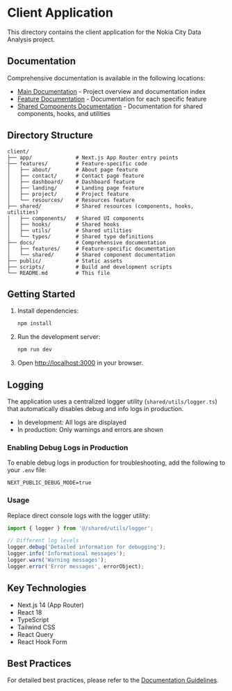 # Client Application

This directory contains the client application for the Nokia City Data Analysis project.

## Documentation

Comprehensive documentation is available in the following locations:

- [Main Documentation](./docs/README.md) - Project overview and documentation index
- [Feature Documentation](./docs/features/README.md) - Documentation for each specific feature
- [Shared Components Documentation](./docs/shared/README.md) - Documentation for shared components, hooks, and utilities

## Directory Structure

```
client/
├── app/              # Next.js App Router entry points
├── features/         # Feature-specific code
│   ├── about/        # About page feature
│   ├── contact/      # Contact page feature
│   ├── dashboard/    # Dashboard feature
│   ├── landing/      # Landing page feature
│   ├── project/      # Project feature
│   └── resources/    # Resources feature
├── shared/           # Shared resources (components, hooks, utilities)
│   ├── components/   # Shared UI components
│   ├── hooks/        # Shared hooks
│   ├── utils/        # Shared utilities
│   └── types/        # Shared type definitions
├── docs/             # Comprehensive documentation
│   ├── features/     # Feature-specific documentation
│   └── shared/       # Shared component documentation
├── public/           # Static assets
├── scripts/          # Build and development scripts
└── README.md         # This file
```

## Getting Started

1. Install dependencies:
   ```bash
   npm install
   ```

2. Run the development server:
   ```bash
   npm run dev
   ```

3. Open [http://localhost:3000](http://localhost:3000) in your browser.

## Logging

The application uses a centralized logger utility (`shared/utils/logger.ts`) that automatically disables debug and info logs in production.

- In development: All logs are displayed
- In production: Only warnings and errors are shown

### Enabling Debug Logs in Production

To enable debug logs in production for troubleshooting, add the following to your `.env` file:

```
NEXT_PUBLIC_DEBUG_MODE=true
```

### Usage

Replace direct console logs with the logger utility:

```typescript
import { logger } from '@/shared/utils/logger';

// Different log levels
logger.debug('Detailed information for debugging');
logger.info('Informational messages');
logger.warn('Warning messages');
logger.error('Error messages', errorObject);
```

## Key Technologies

- Next.js 14 (App Router)
- React 18
- TypeScript
- Tailwind CSS
- React Query
- React Hook Form

## Best Practices

For detailed best practices, please refer to the [Documentation Guidelines](./docs/GUIDELINES.md).
